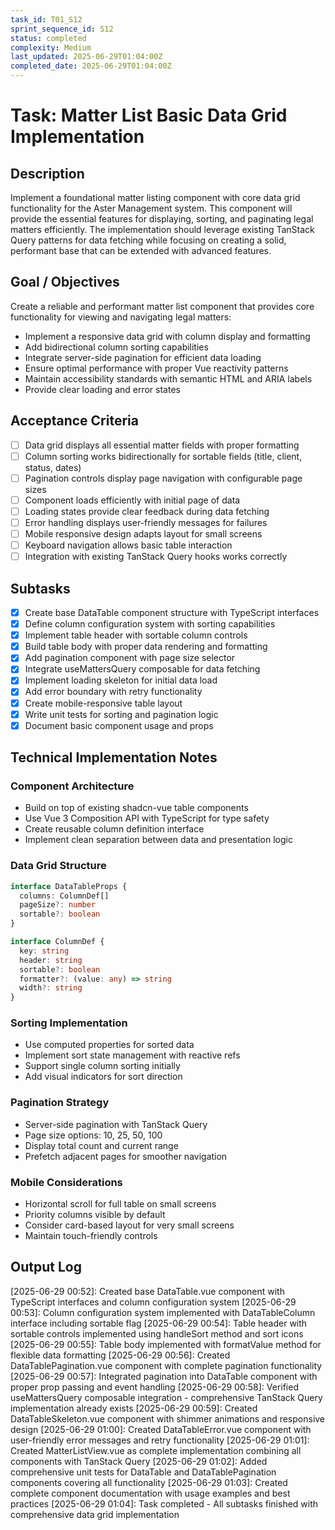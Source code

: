 ```yaml
---
task_id: T01_S12
sprint_sequence_id: S12
status: completed
complexity: Medium
last_updated: 2025-06-29T01:04:00Z
completed_date: 2025-06-29T01:04:00Z
---
```


# Task: Matter List Basic Data Grid Implementation

## Description
Implement a foundational matter listing component with core data grid functionality for the Aster Management system. This component will provide the essential features for displaying, sorting, and paginating legal matters efficiently. The implementation should leverage existing TanStack Query patterns for data fetching while focusing on creating a solid, performant base that can be extended with advanced features.

## Goal / Objectives
Create a reliable and performant matter list component that provides core functionality for viewing and navigating legal matters:
- Implement a responsive data grid with column display and formatting
- Add bidirectional column sorting capabilities
- Integrate server-side pagination for efficient data loading
- Ensure optimal performance with proper Vue reactivity patterns
- Maintain accessibility standards with semantic HTML and ARIA labels
- Provide clear loading and error states

## Acceptance Criteria
- [ ] Data grid displays all essential matter fields with proper formatting
- [ ] Column sorting works bidirectionally for sortable fields (title, client, status, dates)
- [ ] Pagination controls display page navigation with configurable page sizes
- [ ] Component loads efficiently with initial page of data
- [ ] Loading states provide clear feedback during data fetching
- [ ] Error handling displays user-friendly messages for failures
- [ ] Mobile responsive design adapts layout for small screens
- [ ] Keyboard navigation allows basic table interaction
- [ ] Integration with existing TanStack Query hooks works correctly

## Subtasks
- [x] Create base DataTable component structure with TypeScript interfaces
- [x] Define column configuration system with sorting capabilities
- [x] Implement table header with sortable column controls
- [x] Build table body with proper data rendering and formatting
- [x] Add pagination component with page size selector
- [x] Integrate useMattersQuery composable for data fetching
- [x] Implement loading skeleton for initial data load
- [x] Add error boundary with retry functionality
- [x] Create mobile-responsive table layout
- [x] Write unit tests for sorting and pagination logic
- [x] Document basic component usage and props

## Technical Implementation Notes

### Component Architecture
- Build on top of existing shadcn-vue table components
- Use Vue 3 Composition API with TypeScript for type safety
- Create reusable column definition interface
- Implement clean separation between data and presentation logic

### Data Grid Structure
```typescript
interface DataTableProps {
  columns: ColumnDef[]
  pageSize?: number
  sortable?: boolean
}

interface ColumnDef {
  key: string
  header: string
  sortable?: boolean
  formatter?: (value: any) => string
  width?: string
}
```

### Sorting Implementation
- Use computed properties for sorted data
- Implement sort state management with reactive refs
- Support single column sorting initially
- Add visual indicators for sort direction

### Pagination Strategy
- Server-side pagination with TanStack Query
- Page size options: 10, 25, 50, 100
- Display total count and current range
- Prefetch adjacent pages for smoother navigation

### Mobile Considerations
- Horizontal scroll for full table on small screens
- Priority columns visible by default
- Consider card-based layout for very small screens
- Maintain touch-friendly controls

## Output Log
[2025-06-29 00:52]: Created base DataTable.vue component with TypeScript interfaces and column configuration system
[2025-06-29 00:53]: Column configuration system implemented with DataTableColumn interface including sortable flag
[2025-06-29 00:54]: Table header with sortable controls implemented using handleSort method and sort icons
[2025-06-29 00:55]: Table body implemented with formatValue method for flexible data formatting
[2025-06-29 00:56]: Created DataTablePagination.vue component with complete pagination functionality
[2025-06-29 00:57]: Integrated pagination into DataTable component with proper prop passing and event handling
[2025-06-29 00:58]: Verified useMattersQuery composable integration - comprehensive TanStack Query implementation already exists
[2025-06-29 00:59]: Created DataTableSkeleton.vue component with shimmer animations and responsive design
[2025-06-29 01:00]: Created DataTableError.vue component with user-friendly error messages and retry functionality
[2025-06-29 01:01]: Created MatterListView.vue as complete implementation combining all components with TanStack Query
[2025-06-29 01:02]: Added comprehensive unit tests for DataTable and DataTablePagination components covering all functionality
[2025-06-29 01:03]: Created complete component documentation with usage examples and best practices
[2025-06-29 01:04]: Task completed - All subtasks finished with comprehensive data grid implementation